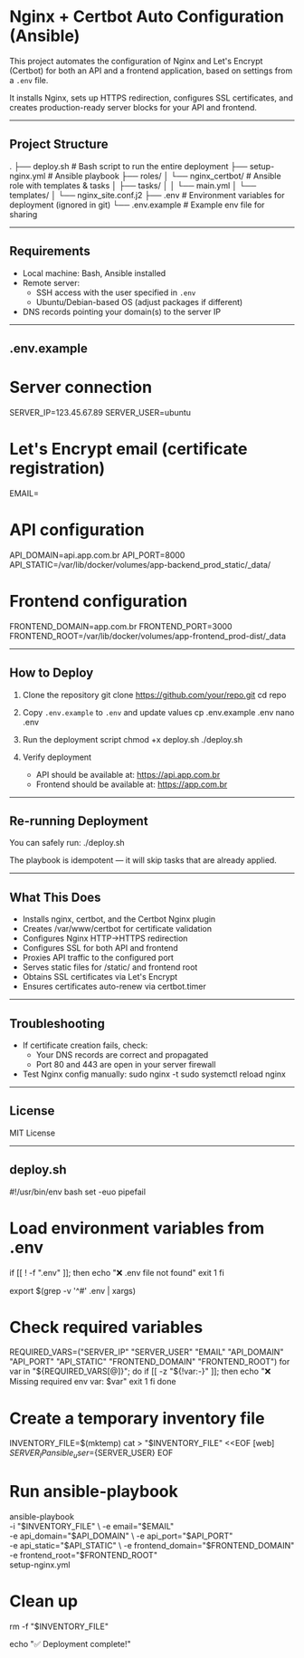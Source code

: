 # Nginx + Certbot Auto Configuration (Ansible)

This project automates the configuration of Nginx and Let's Encrypt (Certbot)
for both an API and a frontend application, based on settings from a `.env` file.

It installs Nginx, sets up HTTPS redirection, configures SSL certificates, and
creates production-ready server blocks for your API and frontend.

---

## Project Structure

.
├── deploy.sh                # Bash script to run the entire deployment
├── setup-nginx.yml          # Ansible playbook
├── roles/
│   └── nginx_certbot/       # Ansible role with templates & tasks
│       ├── tasks/
│       │   └── main.yml
│       └── templates/
│           └── nginx_site.conf.j2
├── .env                     # Environment variables for deployment (ignored in git)
└── .env.example             # Example env file for sharing

---

## Requirements

- Local machine: Bash, Ansible installed
- Remote server:
  - SSH access with the user specified in `.env`
  - Ubuntu/Debian-based OS (adjust packages if different)
- DNS records pointing your domain(s) to the server IP

---

## .env.example

# Server connection
SERVER_IP=123.45.67.89
SERVER_USER=ubuntu

# Let's Encrypt email (certificate registration)
EMAIL=

# API configuration
API_DOMAIN=api.app.com.br
API_PORT=8000
API_STATIC=/var/lib/docker/volumes/app-backend_prod_static/_data/

# Frontend configuration
FRONTEND_DOMAIN=app.com.br
FRONTEND_PORT=3000
FRONTEND_ROOT=/var/lib/docker/volumes/app-frontend_prod-dist/_data

---

## How to Deploy

1. Clone the repository
   git clone https://github.com/your/repo.git
   cd repo

2. Copy `.env.example` to `.env` and update values
   cp .env.example .env
   nano .env

3. Run the deployment script
   chmod +x deploy.sh
   ./deploy.sh

4. Verify deployment
   - API should be available at: https://api.app.com.br
   - Frontend should be available at: https://app.com.br

---

## Re-running Deployment

You can safely run:
./deploy.sh

The playbook is idempotent — it will skip tasks that are already applied.

---

## What This Does

- Installs nginx, certbot, and the Certbot Nginx plugin
- Creates /var/www/certbot for certificate validation
- Configures Nginx HTTP→HTTPS redirection
- Configures SSL for both API and frontend
- Proxies API traffic to the configured port
- Serves static files for /static/ and frontend root
- Obtains SSL certificates via Let's Encrypt
- Ensures certificates auto-renew via certbot.timer

---

## Troubleshooting

- If certificate creation fails, check:
  - Your DNS records are correct and propagated
  - Port 80 and 443 are open in your server firewall
- Test Nginx config manually:
  sudo nginx -t
  sudo systemctl reload nginx

---

## License

MIT License

---

## deploy.sh

#!/usr/bin/env bash
set -euo pipefail

# Load environment variables from .env
if [[ ! -f ".env" ]]; then
  echo "❌ .env file not found"
  exit 1
fi

export $(grep -v '^#' .env | xargs)

# Check required variables
REQUIRED_VARS=("SERVER_IP" "SERVER_USER" "EMAIL" "API_DOMAIN" "API_PORT" "API_STATIC" "FRONTEND_DOMAIN" "FRONTEND_ROOT")
for var in "${REQUIRED_VARS[@]}"; do
  if [[ -z "${!var:-}" ]]; then
    echo "❌ Missing required env var: $var"
    exit 1
  fi
done

# Create a temporary inventory file
INVENTORY_FILE=$(mktemp)
cat > "$INVENTORY_FILE" <<EOF
[web]
${SERVER_IP} ansible_user=${SERVER_USER}
EOF

# Run ansible-playbook
ansible-playbook \
  -i "$INVENTORY_FILE" \
  -e email="$EMAIL" \
  -e api_domain="$API_DOMAIN" \
  -e api_port="$API_PORT" \
  -e api_static="$API_STATIC" \
  -e frontend_domain="$FRONTEND_DOMAIN" \
  -e frontend_root="$FRONTEND_ROOT" \
  setup-nginx.yml

# Clean up
rm -f "$INVENTORY_FILE"

echo "✅ Deployment complete!"
